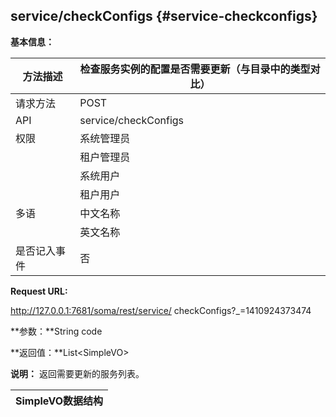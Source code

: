 ## service/checkConfigs {#service-checkconfigs}

**基本信息：**

| 方法描述 | 检查服务实例的配置是否需要更新（与目录中的类型对比） |
| --- | --- |
| 请求方法 | POST |
| API | service/checkConfigs |
| 权限 | 系统管理员 | 是 |
|  | 租户管理员 | 是 |
|  | 系统用户 | 否 |
|  | 租户用户 | 否 |
| 多语 | 中文名称 | 检查服务实例的配置是否需要更新（与目录中的类型对比） |
|  | 英文名称 | **Check service configurations with catalogs** |
| 是否记入事件 | 否 |

**Request URL:**

http://127.0.0.1:7681/soma/rest/service/ checkConfigs?_=1410924373474

**参数：**String code

**返回值：**List&lt;SimpleVO&gt;

**说明：** 返回需要更新的服务列表。

| SimpleVO数据结构 |
| --- |
